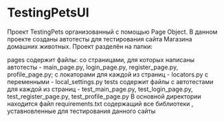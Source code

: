 # TestingPetsUI
Проект TestingPets организованный с помощью Page Object. В данном проекте созданы автотесты для тестирования сайта Магазина домашних животных. Проект разделён на папки:

pages содержит файлы:
со страницами, для которых написаны автотесты - main_page.py, login_page.py, register_page.py, profile_page.py;
с локаторами для каждой из страниц - locators.py
с переменными - local_settings.py
tests содержит файлы
с автотестами для каждой из страниц - test_main_page.py, test_login_page.py, test_register_page.py, test_profile_page.py
В основной директории находится файл requirements.txt содержащий все библиотеки , уставновленные для тестирования данного сайты
